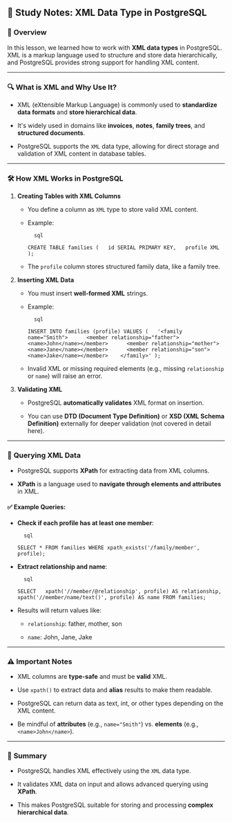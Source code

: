 ## 📘 **Study Notes: XML Data Type in PostgreSQL**

### 🧠 **Overview**

In this lesson, we learned how to work with **XML data types** in PostgreSQL. XML is a markup language used to structure and store data hierarchically, and PostgreSQL provides strong support for handling XML content.

---

### 🔍 **What is XML and Why Use It?**

- XML (eXtensible Markup Language) is commonly used to **standardize data formats** and **store hierarchical data**.
    
- It's widely used in domains like **invoices**, **notes**, **family trees**, and **structured documents**.
    
- PostgreSQL supports the `XML` data type, allowing for direct storage and validation of XML content in database tables.
    

---

### 🛠️ **How XML Works in PostgreSQL**

1. **Creating Tables with XML Columns**
    
    - You define a column as `XML` type to store valid XML content.
        
    - Example:
	        
			sql
	        
        `CREATE TABLE families (   id SERIAL PRIMARY KEY,   profile XML );`
        
    - The `profile` column stores structured family data, like a family tree.
        
2. **Inserting XML Data**
    
    - You must insert **well-formed XML** strings.
        
    - Example:
	        
			sql
	        
        `INSERT INTO families (profile) VALUES (   '<family name="Smith">      <member relationship="father"><name>John</name></member>      <member relationship="mother"><name>Jane</name></member>      <member relationship="son"><name>Jake</name></member>    </family>' );`
        
    - Invalid XML or missing required elements (e.g., missing `relationship` or `name`) will raise an error.
        
3. **Validating XML**
    
    - PostgreSQL **automatically validates** XML format on insertion.
        
    - You can use **DTD (Document Type Definition)** or **XSD (XML Schema Definition)** externally for deeper validation (not covered in detail here).
        

---

### 🧪 **Querying XML Data**

- PostgreSQL supports **XPath** for extracting data from XML columns.
    
- **XPath** is a language used to **navigate through elements and attributes** in XML.
    

#### ✅ Example Queries:

- **Check if each profile has at least one member**:
	    
		sql
	    
    `SELECT * FROM families WHERE xpath_exists('/family/member', profile);`
    
- **Extract relationship and name**:
	    
		sql
	    
    `SELECT   xpath('//member/@relationship', profile) AS relationship,   xpath('//member/name/text()', profile) AS name FROM families;`
    
- Results will return values like:
    
    - `relationship`: father, mother, son
        
    - `name`: John, Jane, Jake
        

---

### ⚠️ **Important Notes**

- XML columns are **type-safe** and must be **valid** XML.
    
- Use `xpath()` to extract data and **alias** results to make them readable.
    
- PostgreSQL can return data as text, int, or other types depending on the XML content.
    
- Be mindful of **attributes** (e.g., `name="Smith"`) vs. **elements** (e.g., `<name>John</name>`).
    

---

### 🧭 **Summary**

- PostgreSQL handles XML effectively using the `XML` data type.
    
- It validates XML data on input and allows advanced querying using **XPath**.
    
- This makes PostgreSQL suitable for storing and processing **complex hierarchical data**.